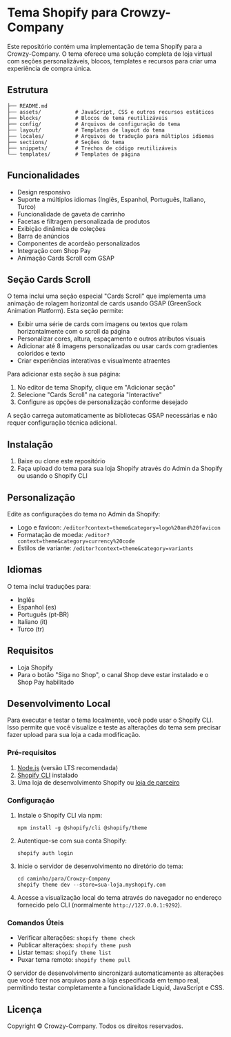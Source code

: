 # Tema Shopify para Crowzy-Company

Este repositório contém uma implementação de tema Shopify para a Crowzy-Company. O tema oferece uma solução completa de loja virtual com seções personalizáveis, blocos, templates e recursos para criar uma experiência de compra única.

## Estrutura

```
├── README.md
├── assets/           # JavaScript, CSS e outros recursos estáticos
├── blocks/           # Blocos de tema reutilizáveis
├── config/           # Arquivos de configuração do tema
├── layout/           # Templates de layout do tema
├── locales/          # Arquivos de tradução para múltiplos idiomas
├── sections/         # Seções do tema
├── snippets/         # Trechos de código reutilizáveis
└── templates/        # Templates de página
```

## Funcionalidades

- Design responsivo
- Suporte a múltiplos idiomas (Inglês, Espanhol, Português, Italiano, Turco)
- Funcionalidade de gaveta de carrinho
- Facetas e filtragem personalizada de produtos
- Exibição dinâmica de coleções
- Barra de anúncios
- Componentes de acordeão personalizados
- Integração com Shop Pay
- Animação Cards Scroll com GSAP

## Seção Cards Scroll

O tema inclui uma seção especial "Cards Scroll" que implementa uma animação de rolagem horizontal de cards usando GSAP (GreenSock Animation Platform). Esta seção permite:

- Exibir uma série de cards com imagens ou textos que rolam horizontalmente com o scroll da página
- Personalizar cores, altura, espaçamento e outros atributos visuais
- Adicionar até 8 imagens personalizadas ou usar cards com gradientes coloridos e texto
- Criar experiências interativas e visualmente atraentes

Para adicionar esta seção à sua página:
1. No editor de tema Shopify, clique em "Adicionar seção"
2. Selecione "Cards Scroll" na categoria "Interactive"
3. Configure as opções de personalização conforme desejado

A seção carrega automaticamente as bibliotecas GSAP necessárias e não requer configuração técnica adicional.

## Instalação

1. Baixe ou clone este repositório
2. Faça upload do tema para sua loja Shopify através do Admin da Shopify ou usando o Shopify CLI

## Personalização

Edite as configurações do tema no Admin da Shopify:
- Logo e favicon: `/editor?context=theme&category=logo%20and%20favicon`
- Formatação de moeda: `/editor?context=theme&category=currency%20code`
- Estilos de variante: `/editor?context=theme&category=variants`

## Idiomas

O tema inclui traduções para:
- Inglês
- Espanhol (es)
- Português (pt-BR)
- Italiano (it)
- Turco (tr)

## Requisitos

- Loja Shopify
- Para o botão "Siga no Shop", o canal Shop deve estar instalado e o Shop Pay habilitado

## Desenvolvimento Local

Para executar e testar o tema localmente, você pode usar o Shopify CLI. Isso permite que você visualize e teste as alterações do tema sem precisar fazer upload para sua loja a cada modificação.

### Pré-requisitos

1. [Node.js](https://nodejs.org/) (versão LTS recomendada)
2. [Shopify CLI](https://shopify.dev/themes/tools/cli) instalado
3. Uma loja de desenvolvimento Shopify ou [loja de parceiro](https://partners.shopify.com)

### Configuração

1. Instale o Shopify CLI via npm:
   ```
   npm install -g @shopify/cli @shopify/theme
   ```

2. Autentique-se com sua conta Shopify:
   ```
   shopify auth login
   ```

3. Inicie o servidor de desenvolvimento no diretório do tema:
   ```
   cd caminho/para/Crowzy-Company
   shopify theme dev --store=sua-loja.myshopify.com
   ```

4. Acesse a visualização local do tema através do navegador no endereço fornecido pelo CLI (normalmente `http://127.0.0.1:9292`).

### Comandos Úteis

- Verificar alterações: `shopify theme check`
- Publicar alterações: `shopify theme push`
- Listar temas: `shopify theme list`
- Puxar tema remoto: `shopify theme pull`

O servidor de desenvolvimento sincronizará automaticamente as alterações que você fizer nos arquivos para a loja especificada em tempo real, permitindo testar completamente a funcionalidade Liquid, JavaScript e CSS.

## Licença

Copyright © Crowzy-Company. Todos os direitos reservados.
